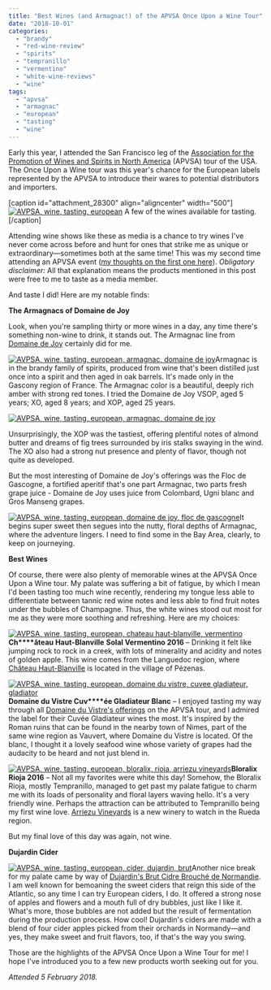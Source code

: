 ```yaml
---
title: "Best Wines (and Armagnac!) of the APVSA Once Upon a Wine Tour"
date: "2018-10-01"
categories: 
  - "brandy"
  - "red-wine-review"
  - "spirits"
  - "tempranillo"
  - "vermentino"
  - "white-wine-reviews"
  - "wine"
tags: 
  - "apvsa"
  - "armagnac"
  - "european"
  - "tasting"
  - "wine"
---
```


Early this year, I attended the San Francisco leg of the [Association for the Promotion of Wines and Spirits in North America](https://apvsa.ca/) (APVSA) tour of the USA. The Once Upon a Wine tour was this year's chance for the European labels represented by the APVSA to introduce their wares to potential distributors and importers.

\[caption id="attachment\_28300" align="aligncenter" width="500"\][![AVPSA, wine, tasting, european](http://s3.amazonaws.com/thegourmez-wpmedia/2018/09/IMG_20180205_133511_1-500x370.jpg)](http://s3.amazonaws.com/thegourmez-wpmedia/2018/09/IMG_20180205_133511_1.jpg) A few of the wines available for tasting.\[/caption\]

Attending wine shows like these as media is a chance to try wines I've never come across before and hunt for ones that strike me as unique or extraordinary—sometimes both at the same time! This was my second time attending an APVSA event ([my thoughts on the first one here](http://thegourmez.com/2017/08/02/best-wines-on-the-apvsa-wine-not-tour/)). _Obligatory disclaimer:_ All that explanation means the products mentioned in this post were free to me to taste as a media member.

And taste I did! Here are my notable finds:

**The Armagnacs of Domaine de Joy**

Look, when you're sampling thirty or more wines in a day, any time there's something non-wine to drink, it stands out. The Armagnac line from [Domaine de Joy](http://www.domaine-joy.com/en/index.php) certainly did for me.

[![AVPSA, wine, tasting, european, armagnac, domaine de joy](http://s3.amazonaws.com/thegourmez-wpmedia/2018/09/IMG_20180205_145253-334x500.jpg)](http://s3.amazonaws.com/thegourmez-wpmedia/2018/09/IMG_20180205_145253.jpg)Armagnac is in the brandy family of spirits, produced from wine that's been distilled just once into a spirit and then aged in oak barrels. It's made only in the Gascony region of France. The Armagnac color is a beautiful, deeply rich amber with strong red tones. I tried the Domaine de Joy VSOP, aged 5 years; XO, aged 8 years; and XOP, aged 25 years.

[![AVPSA, wine, tasting, european, armagnac, domaine de joy](http://s3.amazonaws.com/thegourmez-wpmedia/2018/09/IMG_20180205_145258-375x500.jpg)](http://s3.amazonaws.com/thegourmez-wpmedia/2018/09/IMG_20180205_145258.jpg)

Unsurprisingly, the XOP was the tastiest, offering plentiful notes of almond butter and dreams of fig trees surrounded by iris stalks swaying in the wind. The XO also had a strong nut presence and plenty of flavor, though not quite as developed.

But the most interesting of Domaine de Joy's offerings was the Floc de Gascogne, a fortified aperitif that's one part Armagnac, two parts fresh grape juice - Domaine de Joy uses juice from Colombard, Ugni blanc and Gros Manseng grapes.

[![AVPSA, wine, tasting, european, domaine de joy, floc de gascogne](http://s3.amazonaws.com/thegourmez-wpmedia/2018/09/IMG_20180205_145409_1-375x500.jpg)](http://s3.amazonaws.com/thegourmez-wpmedia/2018/09/IMG_20180205_145409_1.jpg)It begins super sweet then segues into the nutty, floral depths of Armagnac, where the adventure lingers. I need to find some in the Bay Area, clearly, to keep on journeying.

**Best Wines**

Of course, there were also plenty of memorable wines at the APVSA Once Upon a Wine tour. My palate was suffering a bit of fatigue, by which I mean I'd been tasting too much wine recently, rendering my tongue less able to differentiate between tannic red wine notes and less able to find fruit notes under the bubbles of Champagne. Thus, the white wines stood out most for me as they were more soothing and refreshing. Here are my choices:

[![AVPSA, wine, tasting, european, chateau haut-blanville, vermentino](http://s3.amazonaws.com/thegourmez-wpmedia/2018/09/IMG_20180205_140520-338x500.jpg)](http://s3.amazonaws.com/thegourmez-wpmedia/2018/09/IMG_20180205_140520.jpg)**Ch****âteau Haut-Blanville** **Solal Vermentino 2016** – Drinking it felt like jumping rock to rock in a creek, with lots of minerality and acidity and notes of golden apple. This wine comes from the Languedoc region, where [Château Haut-Blanville](https://www.blanville.com/en/wines/les-collections/) is located in the village of Pézenas.

[![AVPSA, wine, tasting, european, domaine du vistre, cuvee gladiateur, gladiator](http://s3.amazonaws.com/thegourmez-wpmedia/2018/09/IMG_20180205_141457-375x500.jpg)](http://s3.amazonaws.com/thegourmez-wpmedia/2018/09/IMG_20180205_141457.jpg)**Domaine du Vistre Cuv****ée Gladiateur Blanc** – I enjoyed tasting my way through all [Domaine du Vistre's offerings](http://www.domaineduvistre.com/home) on the APVSA tour, and I admired the label for their Cuvée Gladiateur wines the most. It's inspired by the Roman ruins that can be found in the nearby town of Nimes, part of the same wine region as Vauvert, where Domaine du Vistre is located. Of the blanc, I thought it a lovely seafood wine whose variety of grapes had the audacity to be heard and not just blend in.

[![AVPSA, wine, tasting, european, bloralix, rioja, arriezu vineyards](http://s3.amazonaws.com/thegourmez-wpmedia/2018/09/IMG_20180205_143238-356x500.jpg)](http://s3.amazonaws.com/thegourmez-wpmedia/2018/09/IMG_20180205_143238.jpg)**Bloralix Rioja 2016** – Not all my favorites were white this day! Somehow, the Bloralix Rioja, mostly Tempranillo, managed to get past my palate fatigue to charm me with its loads of personality and floral layers waving hello. It's a very friendly wine. Perhaps the attraction can be attributed to Tempranillo being my first wine love. [Arriezu Vineyards](http://www.arriezuvineyards.com/en/index.php) is a new winery to watch in the Rueda region.

But my final love of this day was again, not wine.

**Dujardin Cider**

[![AVPSA, wine, tasting, european, cider, dujardin, brut](http://s3.amazonaws.com/thegourmez-wpmedia/2018/09/IMG_20180205_134536-332x500.jpg)](http://s3.amazonaws.com/thegourmez-wpmedia/2018/09/IMG_20180205_134536.jpg)Another nice break for my palate came by way of [Dujardin's Brut Cidre Brouché de Normandie](http://www.cidres-dujardin.fr/ang/ciders.html). I am well known for bemoaning the sweet ciders that reign this side of the Atlantic, so any time I can try European ciders, I do. It offered a strong nose of apples and flowers and a mouth full of dry bubbles, just like I like it. What's more, those bubbles are not added but the result of fermentation during the production process. How cool! Dujardin's ciders are made with a blend of four cider apples picked from their orchards in Normandy—and yes, they make sweet and fruit flavors, too, if that's the way you swing.

Those are the highlights of the APVSA Once Upon a Wine Tour for me! I hope I've introduced you to a few new products worth seeking out for you.

_Attended 5 February 2018._
